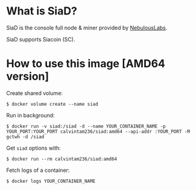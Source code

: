 # What is SiaD?

SiaD is the console full node & miner provided by [NebulousLabs](https://github.com/NebulousLabs/Sia).

SiaD supports Siacoin (SC).

# How to use this image [AMD64 version]

Create shared volume:

```console
$ docker volume create --name siad
```

Run in background:

```console
$ docker run -v siad:/siad -d --name YOUR_CONTAINER_NAME -p YOUR_PORT:YOUR_PORT calvintam236/siad:amd64 --api-addr :YOUR_PORT -M gctwh -d /siad
```

Get `siad` options with:

```console
$ docker run --rm calvintam236/siad:amd64
```

Fetch logs of a container:

```console
$ docker logs YOUR_CONTAINER_NAME
```
